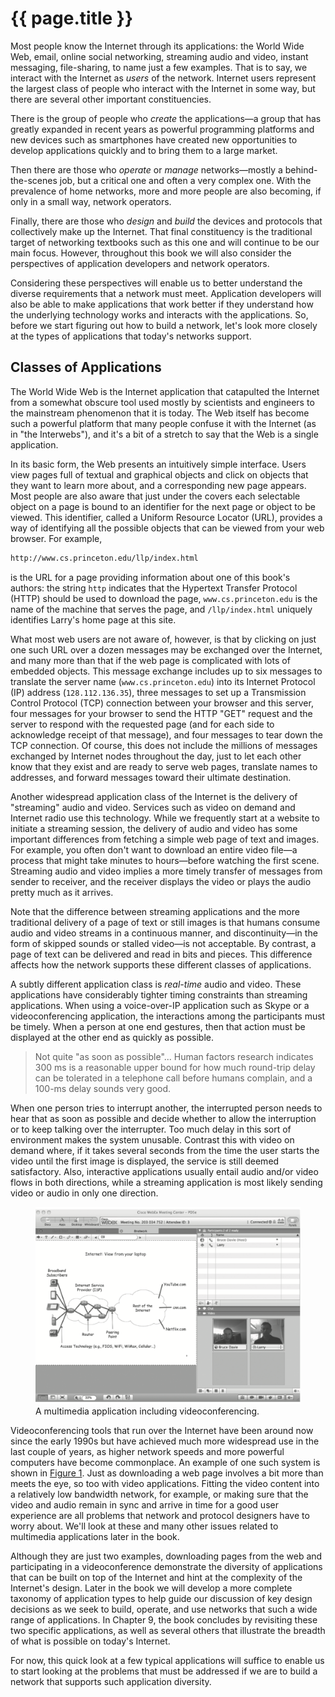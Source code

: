 # {{ page.title }}

Most people know the Internet through its applications: the World Wide
Web, email, online social networking, streaming audio and video, instant
messaging, file-sharing, to name just a few examples. That is to say, we
interact with the Internet as *users* of the network. Internet users
represent the largest class of people who interact with the Internet in
some way, but there are several other important constituencies.

There is the group of people who *create* the applications—a group
that has greatly expanded in recent years as powerful programming
platforms and new devices such as smartphones have created new
opportunities to develop applications quickly and to bring them to a
large market.

Then there are those who *operate* or *manage* networks—mostly a
behind-the-scenes job, but a critical one and often a very complex one.
With the prevalence of home networks, more and more people are also
becoming, if only in a small way, network operators.

Finally, there are those who *design* and *build* the devices and
protocols that collectively make up the Internet. That final
constituency is the traditional target of networking textbooks such as
this one and will continue to be our main focus. However, throughout
this book we will also consider the perspectives of application
developers and network operators.

Considering these perspectives will enable us to better understand the
diverse requirements that a network must meet. Application developers
will also be able to make applications that work better if they
understand how the underlying technology works and interacts with the
applications. So, before we start figuring out how to build a network,
let's look more closely at the types of applications that today's
networks support.

## Classes of Applications

The World Wide Web is the Internet application that catapulted the
Internet from a somewhat obscure tool used mostly by scientists and
engineers to the mainstream phenomenon that it is today. The Web itself
has become such a powerful platform that many people confuse it with the
Internet (as in "the Interwebs"), and it's a bit of a stretch to say
that the Web is a single application.

In its basic form, the Web presents an intuitively simple interface.
Users view pages full of textual and graphical objects and click on
objects that they want to learn more about, and a corresponding new page
appears. Most people are also aware that just under the covers each
selectable object on a page is bound to an identifier for the next page
or object to be viewed. This identifier, called a Uniform Resource
Locator (URL), provides a way of identifying all the possible objects
that can be viewed from your web browser. For example,

```html
http://www.cs.princeton.edu/llp/index.html
```

is the URL for a page providing information about one of this book's
authors: the string `http` indicates that the Hypertext Transfer
Protocol (HTTP) should be used to download the page,
`www.cs.princeton.edu` is the name of the machine that serves the
page, and `/llp/index.html` uniquely identifies Larry's home page at
this site.

What most web users are not aware of, however, is that by clicking on
just one such URL over a dozen messages may be exchanged over the
Internet, and many more than that if the web page is complicated with
lots of embedded objects. This message exchange includes up to six
messages to translate the server name (`www.cs.princeton.edu`)
into its Internet Protocol (IP) address (`128.112.136.35`),
three messages to set up a Transmission Control Protocol
(TCP) connection between your browser and this server, four messages for
your browser to send the HTTP "GET" request and the server to respond
with the requested page (and for each side to acknowledge receipt of
that message), and four messages to tear down the TCP connection. Of
course, this does not include the millions of messages exchanged by
Internet nodes throughout the day, just to let each other know that they
exist and are ready to serve web pages, translate names to addresses,
and forward messages toward their ultimate destination.

Another widespread application class of the Internet is the delivery of
"streaming" audio and video. Services such as video on demand and
Internet radio use this technology. While we frequently start at a
website to initiate a streaming session, the delivery of audio and video
has some important differences from fetching a simple web page of text
and images. For example, you often don't want to download an entire
video file—a process that might take minutes to hours—before
watching the first scene. Streaming audio and video implies a more
timely transfer of messages from sender to receiver, and the receiver
displays the video or plays the audio pretty much as it arrives.

Note that the difference between streaming applications and the more
traditional delivery of a page of text or still images is that humans
consume audio and video streams in a continuous manner, and
discontinuity—in the form of skipped sounds or stalled video—is not
acceptable. By contrast, a page of text can be delivered and read in
bits and pieces. This difference affects how the network supports these
different classes of applications.

A subtly different application class is *real-time* audio and video.
These applications have considerably tighter timing constraints than
streaming applications. When using a voice-over-IP application such as
Skype or a videoconferencing application, the interactions among the
participants must be timely. When a person at one end gestures, then
that action must be displayed at the other end as quickly as possible.

> Not quite "as soon as possible"... Human factors research indicates 
> 300 ms is a reasonable upper bound for how much round-trip delay
> can  be tolerated in a telephone call before humans complain, and a 
> 100-ms delay sounds very good.

When one person tries to interrupt another, the interrupted person needs
to hear that as soon as possible and decide whether to allow the
interruption or to keep talking over the interrupter. Too much delay in
this sort of environment makes the system unusable. Contrast this with
video on demand where, if it takes several seconds from the time the
user starts the video until the first image is displayed, the service is
still deemed satisfactory. Also, interactive applications usually entail
audio and/or video flows in both directions, while a streaming
application is most likely sending video or audio in only one
direction.

<figure class="line">
	<a id="vic"></a>
	<img src="figures/f01-01-9780123850591.png" width="600px"/>
	<figcaption>A multimedia application including videoconferencing.</figcaption>
</figure>

Videoconferencing tools that run over the Internet have been around now
since the early 1990s but have achieved much more widespread use in the
last couple of years, as higher network speeds and more powerful
computers have become commonplace. An example of one such system is
shown in [Figure 1](#vic). Just as downloading a web page
involves a bit more than meets the eye, so too with video applications.
Fitting the video content into a relatively low bandwidth network, for
example, or making sure that the video and audio remain in sync and
arrive in time for a good user experience are all problems that
network and protocol designers have to worry about. We'll look at
these and many other issues related to multimedia applications later
in the book.

Although they are just two examples, downloading pages from the web and
participating in a videoconference demonstrate the diversity of
applications that can be built on top of the Internet and hint at the
complexity of the Internet's design. Later in the book we will develop a
more complete taxonomy of application types to help guide our discussion
of key design decisions as we seek to build, operate, and use networks
that such a wide range of applications. In Chapter 9, the book concludes
by revisiting these two specific applications, as well as several others
that illustrate the breadth of what is possible on today's Internet.

For now, this quick look at a few typical applications will suffice to
enable us to start looking at the problems that must be addressed if we
are to build a network that supports such application diversity.
